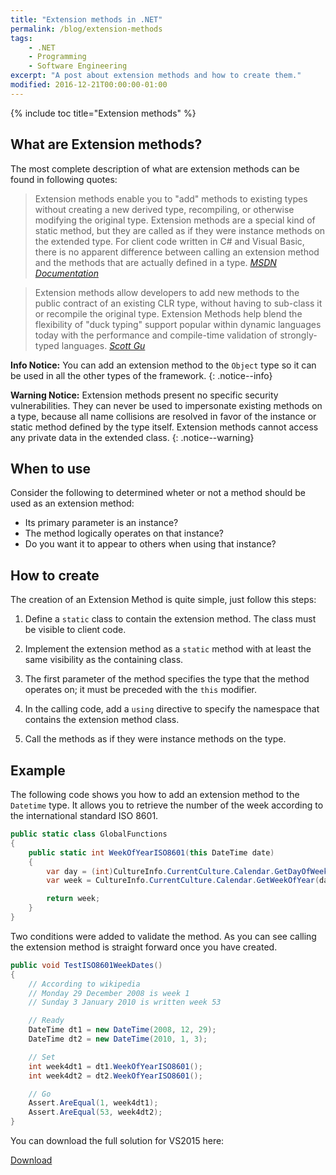 ```yaml
---
title: "Extension methods in .NET"
permalink: /blog/extension-methods
tags:
    - .NET
    - Programming
    - Software Engineering 
excerpt: "A post about extension methods and how to create them."
modified: 2016-12-21T00:00:00-01:00
---
```


<!-- Place this tag in your head or just before your close body tag. -->
<script async defer src="https://buttons.github.io/buttons.js"></script>

{% include toc title="Extension methods" %}

## What are Extension methods?
The most complete description of what are extension methods can be found in following quotes:

> Extension methods enable you to "add" methods to existing types without creating a new derived type, recompiling, or otherwise modifying the original type. Extension methods are a special kind of static method, but they are called as if they were instance methods on the extended type. For client code written in C# and Visual Basic, there is no apparent difference between calling an extension method and the methods that are actually defined in a type.
<cite><a href="https://msdn.microsoft.com/en-us/library/bb311042.aspx">MSDN Documentation</a></cite>

> Extension methods allow developers to add new methods to the public contract of an existing CLR type, without having to sub-class it or recompile the original type.  Extension Methods help blend the flexibility of "duck typing" support popular within dynamic languages today with the performance and compile-time validation of strongly-typed languages.
<cite><a href="https://weblogs.asp.net/scottgu/new-orcas-language-feature-extension-methods">Scott Gu</a></cite>

**Info Notice:** You can add an extension method to the `Object` type so it can be used in all the other types of the framework.
{: .notice--info}

**Warning Notice:** Extension methods present no specific security vulnerabilities. They can never be used to impersonate existing methods on a type, because all name collisions are resolved in favor of the instance or static method defined by the type itself. Extension methods cannot access any private data in the extended class.
{: .notice--warning}

## When to use

Consider the following to determined wheter or not a method should be used as an extension method: 

* Its primary parameter is an instance?
* The method logically operates on that instance?
* Do you want it to appear to others when using that instance?

## How to create

The creation of an Extension Method is quite simple, just follow this steps:

1. Define a `static` class to contain the extension method. The class must be visible to client code.

2. Implement the extension method as a `static` method with at least the same visibility as the containing class.

3. The first parameter of the method specifies the type that the method operates on; it must be preceded with the `this` modifier.

4. In the calling code, add a `using` directive to specify the namespace that contains the extension method class.

5. Call the methods as if they were instance methods on the type.

## Example

The following code shows you how to add an extension method to the `Datetime` type. It allows you to retrieve the number of the week according to the international standard ISO 8601.

```csharp
public static class GlobalFunctions
{
    public static int WeekOfYearISO8601(this DateTime date)
    {
        var day = (int)CultureInfo.CurrentCulture.Calendar.GetDayOfWeek(date);
        var week = CultureInfo.CurrentCulture.Calendar.GetWeekOfYear(date.AddDays(4 - (day == 0 ? 7 : day)), CalendarWeekRule.FirstFourDayWeek, DayOfWeek.Monday);

        return week;
    }
}
```

Two conditions were added to validate the method. As you can see calling the extension method is straight forward once you have created.

```csharp
public void TestISO8601WeekDates()
{
    // According to wikipedia
    // Monday 29 December 2008 is week 1
    // Sunday 3 January 2010 is written week 53

    // Ready 
    DateTime dt1 = new DateTime(2008, 12, 29);
    DateTime dt2 = new DateTime(2010, 1, 3);

    // Set
    int week4dt1 = dt1.WeekOfYearISO8601();
    int week4dt2 = dt2.WeekOfYearISO8601();

    // Go
    Assert.AreEqual(1, week4dt1);
    Assert.AreEqual(53, week4dt2);
}
```

You can download the full solution for VS2015 here:

<!-- Place this tag where you want the button to render. -->
<a class="github-button" href="https://github.com/jcsmata/extension-methods/archive/master.zip" data-icon="octicon-cloud-download" data-style="mega" aria-label="Download jcsmata/extension-methods on GitHub">Download</a>
